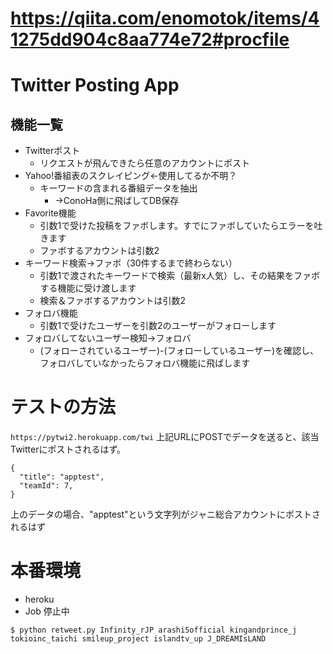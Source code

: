 # https://qiita.com/enomotok/items/41275dd904c8aa774e72#procfile

# Twitter Posting App

## 機能一覧
* Twitterポスト
  * リクエストが飛んできたら任意のアカウントにポスト
* Yahoo!番組表のスクレイピング←使用してるか不明？
  * キーワードの含まれる番組データを抽出
    * →ConoHa側に飛ばしてDB保存
* Favorite機能
  * 引数1で受けた投稿をファボします。すでにファボしていたらエラーを吐きます
  * ファボするアカウントは引数2
* キーワード検索→ファボ（30件するまで終わらない）
  * 引数1で渡されたキーワードで検索（最新x人気）し、その結果をファボする機能に受け渡します
  * 検索＆ファボするアカウントは引数2
* フォロバ機能
  * 引数1で受けたユーザーを引数2のユーザーがフォローします
* フォロバしてないユーザー検知→フォロバ
  * (フォローされているユーザー)-(フォローしているユーザー)を確認し、フォロバしていなかったらフォロバ機能に飛ばします

# テストの方法
`https://pytwi2.herokuapp.com/twi`
上記URLにPOSTでデータを送ると、該当Twitterにポストされるはず。
```
{
  "title": "apptest",
  "teamId": 7,
}
```
上のデータの場合、"apptest"という文字列がジャニ総合アカウントにポストされるはず

# 本番環境
* heroku
* Job
停止中
```
$ python retweet.py Infinity_rJP arashi5official kingandprince_j tokioinc_taichi smileup_project islandtv_up J_DREAMIsLAND
```